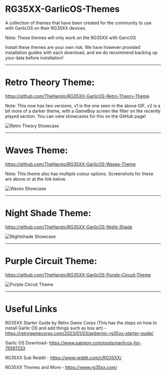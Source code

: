 # RG35XX-GarlicOS-Themes

A collection of themes that have been created for the community to use with GarlicOS on their RG35XX devices.


Note: These themes will only work on the RG35XX with GaricOS

Install these themes are your own risk. We have however provided installation guides with each download, and we do recommend backing up your data before installation!

**************************************************

# Retro Theory Theme:  
https://github.com/TheHaroto/RG35XX-GarlicOS-Retro-Theory-Theme

Note: This now has two versions, v1 is the one seen in the above GIF, v2 is a bit more of a darker theme, with a GameBoy screen like filter on the recently played section. You can view showcases for this on the GitHub page!

![Retro Theory Showcase](https://user-images.githubusercontent.com/131164472/233557159-9ee8feb2-3685-4b12-a5ae-49fcb5ef00f5.gif)

**************************************************

# Waves Theme: 
https://github.com/TheHaroto/RG35XX-GarlicOS-Waves-Theme

Note: This theme also has multiple colour options. Screenshots for these are above or at the link below.

![Waves Showcase](https://user-images.githubusercontent.com/131164472/233558977-7e8bd675-4e39-48f1-a9d2-0f8cd1e6d859.gif)


**************************************************

# Night Shade Theme: 

https://github.com/TheHaroto/RG35XX-GarlicOS-Night-Shade

![Nightshade Showcase](https://user-images.githubusercontent.com/131164472/233910807-8b269adc-b907-44ce-b42a-e6c40ed0d549.gif)


**************************************************

# Purple Circuit Theme:

https://github.com/TheHaroto/RG35XX-GarlicOS-Purple-Circuit-Theme

![Purple Circuit Theme](https://user-images.githubusercontent.com/131164472/234552224-f51cb387-5202-4bac-b85c-dbd8dba55524.gif)


**************************************************

# Useful Links

RG35XX Starter Guide by Retro Game Corps (This has the steps on how to install Garlic OS and add things such as box art) - https://retrogamecorps.com/2023/01/03/anbernic-rg35xx-starter-guide/

Garlic OS Download- https://www.patreon.com/posts/garlicos-for-76561333

RG35XX Sub Reddit - https://www.reddit.com/r/RG35XX/

RG35XX Themes and More - https://www.rg35xx.com/
